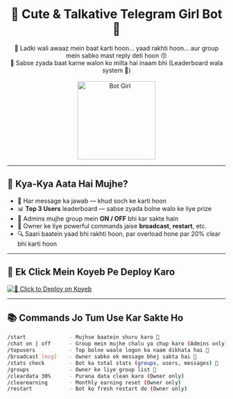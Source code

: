 <h1 align="center">💋 Cute & Talkative Telegram Girl Bot 💋</h1>

<p align="center">
    👑 Ladki wali awaaz mein baat karti hoon... yaad rakhti hoon... aur group mein sabko mast reply deti hoon 😚<br>
    💸 Sabse zyada baat karne walon ko milta hai inaam bhi (Leaderboard wala system 🎁)<br>
    <br>
    <img src="https://envs.sh/FU3.jpg" alt="Bot Girl" width="180"/>
</p>

---

## 🌟 Kya-Kya Aata Hai Mujhe?

- 💬 Har message ka jawab — khud soch ke karti hoon
- 📊 **Top 3 Users** leaderboard — sabse zyada bolne walo ke liye prize
- 👑 Admins mujhe group mein **ON / OFF** bhi kar sakte hain
- 🎯 Owner ke liye powerful commands jaise **broadcast**, **restart**, etc.
- 🔍 Saari baatein yaad bhi rakhti hoon, par overload hone par 20% clear bhi karti hoon

---

## 🚀 Ek Click Mein Koyeb Pe Deploy Karo

[![🌸 Click to Deploy on Koyeb](https://www.koyeb.com/static/images/deploy/button.svg)](https://app.koyeb.com/deploy?name=chatbot-asbhai&repository=asbhaibsr%2FChatbot-asbhai&branch=main&run_command=python3+main.py&instance_type=free&regions=was&instances_min=0&autoscaling_sleep_idle_delay=300&env%5BAPI_HASH%5D=918e2aa94075a7d04717b371a21fb689&env%5BAPI_ID%5D=28762030&env%5BBOT_TOKEN%5D=8098449556%3AAAED8oT7U3lsPFwJxdxS-k0m27H3v9XC7EY&env%5BMONGO_URI_BUTTONS%5D=mongodb%2Bsrv%3A%2F%2Fed69yyr92n%3AkaY09k4z8zCjDSR3%40cluster0.6uhfmud.mongodb.net%2F%3FretryWrites%3Dtrue%26w%3Dmajority%26appName%3DCluster0&env%5BMONGO_URI_MESSAGES%5D=mongodb%2Bsrv%3A%2F%2Fjeriwo3420%3AsDz0ZevArtOnjpR0%40cluster0.yrfv26n.mongodb.net%2F%3FretryWrites%3Dtrue%26w%3Dmajority%26appName%3DCluster0&env%5BMONGO_URI_TRACKING%5D=mongodb%2Bsrv%3A%2F%2Fmockingbird07317%3ArTgIMbRuwlW7qMLq%40cluster0.4vlhect.mongodb.net%2F%3FretryWrites%3Dtrue%26w%3Dmajority%26appName%3DCluster0&env%5BOWNER_ID%5D=8019381468&ports=8080%3Bhttp%3B%2F&hc_protocol%5B8080%5D=tcp&hc_grace_period%5B8080%5D=5&hc_interval%5B8080%5D=30&hc_restart_limit%5B8080%5D=3&hc_timeout%5B8080%5D=5&hc_path%5B8080%5D=%2F&hc_method%5B8080%5D=get)

---

## 📚 Commands Jo Tum Use Kar Sakte Ho

```bash
/start              - Mujhse baatein shuru karo 💖
/chat on | off      - Group mein mujhe chalu ya chup karo (Admins only)
/topusers           - Top bolne waale logon ka naam dikhata hai 🥇
/broadcast [msg]    - Owner sabko ek message bhej sakta hai 📢
/stats check        - Bot ka total stats (groups, users, messages) 🧠
/groups             - Owner ke liye group list 📃
/cleardata 30%      - Purana data clean karo (Owner only)
/clearearning       - Monthly earning reset (Owner only)
/restart            - Bot ko fresh restart do (Owner only)
